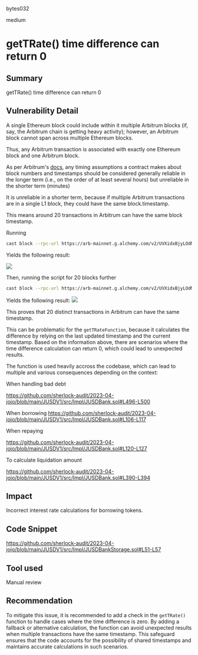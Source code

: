 bytes032

medium

# getTRate() time difference can return 0

## Summary

getTRate() time difference can return 0

## Vulnerability Detail

A single Ethereum block could include within it multiple Arbitrum blocks (if, say, the Arbitrum chain is getting heavy activity); however, an Arbitrum block cannot span across multiple Ethereum blocks. 

Thus, any Arbitrum transaction is associated with exactly one Ethereum block and one Arbitrum block.

As per Arbitrum's [docs](https://github.com/OffchainLabs/arbitrum/blob/master/docs/Time_in_Arbitrum.md#ethereum-block-numbers-within-arbitrum), any timing assumptions a contract makes about block numbers and timestamps should be considered generally reliable in the longer term (i.e., on the order of at least several hours) but unreliable in the shorter term (minutes)

It is unreliable in a shorter term, because if multiple Arbitrum transactions are in a single L1 block, they could have the same block.timestamp.

This means around 20 transactions in Arbitrum can have the same block timestamp.

Running
```bash
cast block --rpc-url https://arb-mainnet.g.alchemy.com/v2/UVXidxBjyLOdMXEJxYtCMqqEkHATR2gQ 17169970
```

Yields the following result:

![](https://i.imgur.com/aDbctFl.png)


Then, running the script for 20 blocks further
```bash
cast block --rpc-url https://arb-mainnet.g.alchemy.com/v2/UVXidxBjyLOdMXEJxYtCMqqEkHATR2gQ 17169970
```

Yields the following result:
![](https://i.imgur.com/VF0RV3c.png)


This proves that 20 distinct transactions in Arbitrum can have the same timestamp. 

This can be problematic for the `getTRateFunction`, because it calculates the difference by relying on the last updated timestamp and the current timestamp. Based on the information above, there are scenarios where the time difference calculation can return 0, which could lead to unexpected results.

The function is used heavily accross the codebase, which can lead to multiple and various consequences depending on the context:


When handling bad debt

https://github.com/sherlock-audit/2023-04-jojo/blob/main/JUSDV1/src/Impl/JUSDBank.sol#L496-L500

When borrowing
https://github.com/sherlock-audit/2023-04-jojo/blob/main/JUSDV1/src/Impl/JUSDBank.sol#L106-L117


When repaying

https://github.com/sherlock-audit/2023-04-jojo/blob/main/JUSDV1/src/Impl/JUSDBank.sol#L120-L127

To calculate liquidation amount

https://github.com/sherlock-audit/2023-04-jojo/blob/main/JUSDV1/src/Impl/JUSDBank.sol#L390-L394


## Impact

Incorrect interest rate calculations for borrowing tokens.

## Code Snippet

https://github.com/sherlock-audit/2023-04-jojo/blob/main/JUSDV1/src/Impl/JUSDBankStorage.sol#L51-L57


## Tool used
Manual review

## Recommendation

To mitigate this issue, it is recommended to add a check in the `getTRate()` function to handle cases where the time difference is zero. By adding a fallback or alternative calculation, the function can avoid unexpected results when multiple transactions have the same timestamp. This safeguard ensures that the code accounts for the possibility of shared timestamps and maintains accurate calculations in such scenarios.
